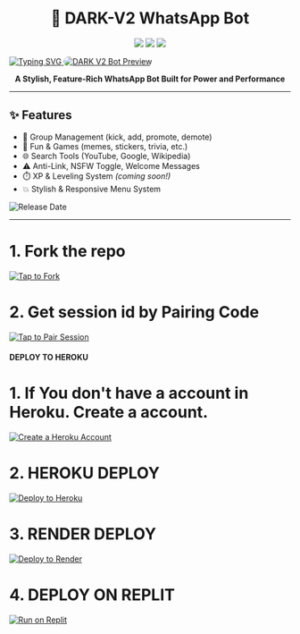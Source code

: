<h1 align="center">🚀 DARK-V2 WhatsApp Bot</h1>

<p align="center">
  <img src="https://img.shields.io/badge/Powerful-Bot-blueviolet?style=for-the-badge" />
  <img src="https://img.shields.io/badge/Status-Active-brightgreen?style=for-the-badge" />
  <img src="https://img.shields.io/github/stars/yourusername/DARK-V2?style=for-the-badge" />
</p>

<a href="https://git.io/typing-svg">
  <img src="https://readme-typing-svg.demolab.com?font=Black+Ops+One&size=50&pause=1000&color=red&center=true&width=910&height=100&lines=DARK+V2+BOT+%3BKEEP+USING+OUR+BOT" alt="Typing SVG" />
</a>

<a href="https://imgbb.com/">
  <img src="https://files.catbox.moe/icnssy.PNG" alt="DARK V2 Bot Preview" border="0" style="max-width:100%; border-radius: 12px;">
</a>




<p align="center">
  <b>A Stylish, Feature-Rich WhatsApp Bot Built for Power and Performance</b>
</p>

---

## ✨ Features

- 🔧 Group Management (kick, add, promote, demote)
- 🎉 Fun & Games (memes, stickers, trivia, etc.)
- 🌐 Search Tools (YouTube, Google, Wikipedia)
- ⚠️ Anti-Link, NSFW Toggle, Welcome Messages
- ⏱️ XP & Leveling System *(coming soon!)*
- 💥 Stylish & Responsive Menu System

![Release Date](https://readme-typing-svg.demolab.com?font=Pacifico&size=50&pause=1000&color=FF1493&center=true&width=910&height=100&lines=Released+on+16.04.2025)

---
# 1. Fork the repo
   
[![Tap to Fork](https://img.shields.io/badge/Tap%20to-Fork-2ea44f?style=for-the-badge&logo=github)](https://github.com/darkdev-tech/DARK-V2/fork)


# 2. Get session id by Pairing Code
  
   [![Tap to Pair Session](https://img.shields.io/badge/Tap%20to%20Get%20Session-DARK--V2-blueviolet?style=for-the-badge&logo=whatsapp)](https://dark-pair-code.onrender.com)

#### DEPLOY TO HEROKU 

# 1. If You don't have a account in Heroku. Create a account.
    
  [![Create a Heroku Account](https://img.shields.io/badge/Create%20Account-Heroku-79589F?logo=heroku&logoColor=white)](https://signup.heroku.com/)


# 2. HEROKU DEPLOY 
    
  [![Deploy to Heroku](https://www.herokucdn.com/deploy/button.svg)](https://heroku.com/deploy?template=https://github.com/darkdev-tech/DARK-V2)


# 3. RENDER DEPLOY
[![Deploy to Render](https://render.com/images/deploy-to-render-button.svg)](https://render.com/deploy?repo=https://github.com/darkdev-tech/DARK-V2)


# 4. DEPLOY ON REPLIT

[![Run on Replit](https://img.shields.io/badge/Run%20on-Replit-1f1f1f?style=for-the-badge&logo=replit&logoColor=white)](https://replit.com/github/darkdev-tech/DARK-V2)
